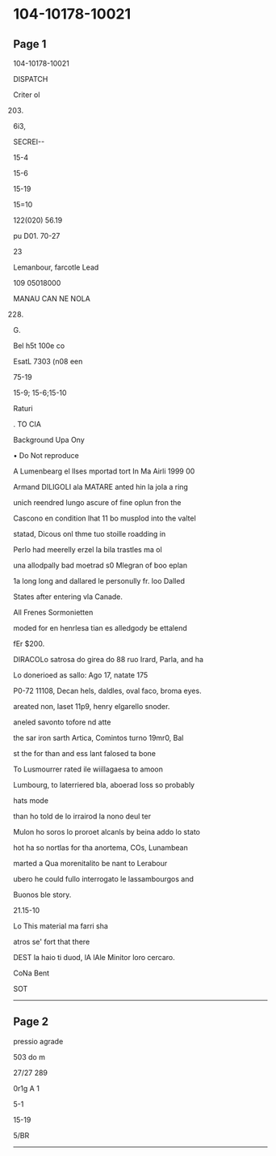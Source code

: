 # 104-10178-10021

## Page 1

104-10178-10021

DISPATCH

Criter ol

203.

6i3,

SECREI--

15-4

15-6

15-19

15=10

122(020) 56.19

pu D01. 70-27

23

Lemanbour, farcotle Lead

109 05018000

MANAU CAN NE NOLA

228.

G.

Bel h5t 100e co

EsatL 7303 (n08 een

75-19

15-9; 15-6;15-10

Raturi

. TO CIA

Background Upa Ony

• Do Not reproduce

A Lumenbearg el llses mportad tort In Ma Airli 1999 00

Armand DILIGOLI ala MATARE anted hin la jola a ring

unich reendred lungo ascure of fine oplun fron the

Cascono en condition lhat 11 bo musplod into the valtel

statad, Dicous onl thme tuo stoille roadding in

Perlo had meerelly erzel la bila trastles ma ol

una allodpally bad moetrad s0 Mlegran of boo eplan

1a long long and dallared le personully fr. loo Dalled

States after entering vla Canade.

All Frenes Sormonietten

moded for en henrlesa tian es alledgody be ettalend

fEr $200.

DIRACOLo satrosa do girea do 88 ruo Irard, Parla, and ha

Lo donerioed as sallo: Ago 17, natate 175

P0-72 11108, Decan hels, daldles, oval faco, broma eyes.

areated non, laset 11p9, henry elgarello snoder.

aneled savonto tofore nd atte

the sar iron sarth Artica, Comintos turno 19mr0, Bal

st the for than and ess lant falosed ta bone

To Lusmourrer rated ile wiillagaesa to amoon

Lumbourg, to laterriered bla, aboerad loss so probably

hats mode

than ho told de lo irrairod la nono deul ter

Mulon ho soros lo proroet alcanls by beina addo lo stato

hot ha so nortlas for tha anortema, COs, Lunambean

marted a Qua morenitalito be nant to Lerabour

ubero he could fullo interrogato le lassambourgos and

Buonos ble story.

21.15-10

Lo This material ma farri sha

atros se' fort that there

DEST la haio ti duod, lA lAle Minitor loro cercaro.

CoNa Bent

SOT

---

## Page 2

pressio agrade

503 do m

27/27 289

0r1g A 1

5-1

15-19

5/BR

---

